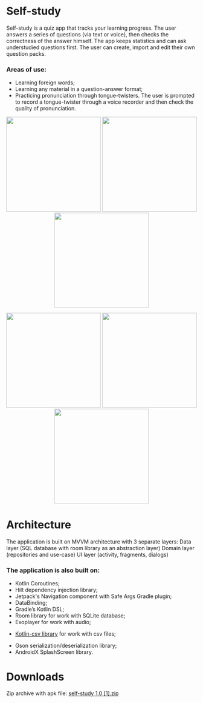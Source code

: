 # Self-study
Self-study is a quiz app that tracks your learning progress. The user answers a series of questions (via text or voice), then checks the correctness of the answer himself. The app keeps statistics and can ask understudied questions first. The user can create, import and edit their own question packs.
<h3>Areas of use:</h3>

- Learning foreign words;
- Learning any material in a question-answer format;
- Practicing pronunciation through tongue-twisters. The user is prompted to record a tongue-twister through a voice recorder and then check the quality of pronunciation.

<p align = "center">
  <img src="https://user-images.githubusercontent.com/116489108/197391567-fce06072-88ed-40bd-ba4c-c4c143ad2586.gif" width="250">
  <img src="https://user-images.githubusercontent.com/116489108/197391577-7e88036a-c650-4d51-8920-e85a84779fef.png" width="250">
  <img src="https://user-images.githubusercontent.com/116489108/197391574-fb93484f-4cc3-4dd5-a0db-ec9122466769.png" width="250">
</p>
<p align = "center">
  <img src="https://user-images.githubusercontent.com/116489108/197391576-eee51abe-b926-4769-8221-38c3102bf3be.png" width="250">
  <img src="https://user-images.githubusercontent.com/116489108/197391579-b9e489c1-7edc-4f56-8fe7-cda2fdd01315.png" width="250">
  <img src="https://user-images.githubusercontent.com/116489108/197391580-00e46483-5d42-41ba-bdb1-427c6ec55644.png" width="250">
</p>

# Architecture
The application is built on MVVM architecture with 3 separate layers:
Data layer (SQL database with room library as an abstraction layer)
Domain layer (repositories and use-case)
UI layer (activity, fragments, dialogs)
<h3>The application is also built on:</h3>

- Kotlin Coroutines;
- Hilt dependency injection library;
- Jetpack's Navigation component with Safe Args Gradle plugin;
- DataBinding;
- Gradle’s Kotlin DSL;
- Room library for work with SQLite database;
- Exoplayer for work with audio;
- <p><a href="https://github.com/doyaaaaaken/kotlin-csv">Kotlin-csv library</a> for work with csv files;</p>
- Gson serialization/deserialization library;
- AndroidX SplashScreen library.

# Downloads
Zip archive with apk file: [self-study 1.0 [1].zip](https://github.com/mudrichenko-evgeny/self-study/files/9847078/self-study.1.0.1.zip)